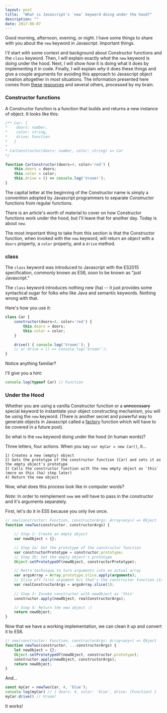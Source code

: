 ```yaml
---
layout: post
title:  "What is Javascript's `new` keyword doing under the hood?"
description: ""
date: 2017-06-07
---
```


Good morning, afternoon, evening, or night. I have some things to share with you about the `new` keyword in Javascript. Important things. 

I'll start with some context and background about Constructor functions and the `class` keyword. Then, I will explain exactly *what* the `new` keyword is doing under the hood. Next,
 I will show *how* it is doing what it does by implementing it in code. Finally, I will explain *why* it does these things and give a couple arguments for avoiding this approach to Javascript object creation altogether in *most* situations. The information presented here comes from [these](https://www.youtube.com/watch?v=Y3zzCY62NYc) [resources](https://medium.com/javascript-scene/javascript-factory-functions-vs-constructor-functions-vs-classes-2f22ceddf33e) and several others, processed by my brain. 

### Constructor functions
A Constructor function is a function that builds and returns a new instance of object. It looks like this: 

```javascript
/** Car: {
*    doors: number,
*    color: string,
*    drive: Function
*   }
*
* CarConstructor(doors: number, color: string) => Car
*/

function CarConstructor(doors=4, color='red') {
    this.doors = doors;
    this.color = color;
    this.drive = () => console.log('Vroom!');
}
```

The capital letter at the beginning of the Constructor name is simply a convention adopted by Javascript programmers to separate *Constructor* functions from regular functions. 

There is an article's worth of material to cover on how Constructor functions work under the hood, but I'll leave that for another day. Today is about `new`. 

The most important thing to take from this section is that the Constructor function, when invoked with the `new` keyword, will return an *object* with a `doors` property, a `color` property, and a `drive` method.

### **class**
The `class` keyword was introduced to Javascript with the ES2015 specification, commonly known as ES6, soon to be known as "just Javascript."

The `class` keyword introduces nothing new (ha) -- it just provides some syntactical sugar for folks who like Java and semantic keywords. Nothing wrong with that. 

Here's how you use it:

```javascript
class Car {
    constructor(doors=4, color='red') {
        this.doors = doors;
        this.color = color;
    }

    drive() { console.log('Vroom!'); }
    // or drive = () => console.log('Vroom!');
}

```

Notice anything familiar?

I'll give you a hint: 
```javascript
console.log(typeof Car) // Function 
```

### Under the Hood

Whether you are using a vanilla Constructor function or a <strike>unnecessary</strike> special keyword to instantiate your object constructing mechanism, you will be using the `new` keyword. (There is another secret and powerful way to generate objects in Javascript called a [factory](https://medium.com/javascript-scene/javascript-factory-functions-vs-constructor-functions-vs-classes-2f22ceddf33e) function which will have to be covered in a future post).

So what is the `new` keyword doing under the hood (in human words)?

Three letters, four actions. When you say `var myCar = new Car()`, it...

```
1) Creates a new (empty) object 
2) Gets the prototype of the constructor function (Car) and sets it as the empty object's prototype
3) Calls the constructor function with the new empty object as `this` (more on this (ha) step later)
4) Return the new object
```

Now, what does this process look like in computer words?

*Note:* In order to reimplement `new` we will have to pass in the constructor and it's arguments separately. 

First, let's do it in ES5 because you only live once. 

```javascript
// new(constructor: Function, constructorArgs: Array<any>) => Object
function newTwo(constructor, constructorArgs) {

    // Step 1: Create an empty object
    var newObject = {};

    // Step 2a: Get the prototype of the constructor function
    var constructorPrototype = constructor.prototype;
    // Step 2b: Set the empty object's prototype 
    Object.setPrototypeOf(newObject, constructorPrototype);

    // Retro technique to turn arguments into an actual array 
    var argsArray = Array.prototype.slice.apply(arguments); 
    // Slice off first argument b/c that's the constructor function itself. 
    var realConstructorArgs = argsArray.slice(1);
    
    // Step 3: Invoke constructor with newObject as 'this'
    constructor.apply(newObject, realConstructorArgs);

    // Step 4: Return the new object :)
    return newObject;
}
```
Now that we have a working implementation, we can clean it up and convert it to ES6.
```javascript
// new(constructor: Function, constructorArgs: Array<any>) => Object
function newTwo(constructor, ...constructorArgs) {
    let newObject = {};
    Object.setPrototypeOf(newObject, constructor.prototype);    
    constructor.apply(newObject, constructorArgs);
    return newObject;
}
```

And...
```javascript
const myCar = newTwo(Car, 4, 'blue');
console.log(myCar) // { doors: 4, color: 'blue', drive: [Function] }
myCar.drive() // Vroom!
```
It works!


<!--
OUTLINE 
[x] Brief intro to Constructor functions

[x] Brief intro to class keyword

[x] Javascript's `new` keyword does some interesting stuff under the hood (4 things - bulletted list)

[x] reimplementing it in code 

[] where the new keyword came from 

[] why Constructor functions / classes might not be the best idea (instanceof, extends, class inheritance, tight coupling and rigid hierarchies) and how `new` can be a red flag

[] however, all of that being said, it is possible to use classes and sleep at night. 

[] so take this information with a grain of salt and always remember: use the right tool for the job and be consistent. 
-->